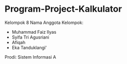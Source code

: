 # Program-Project-Kalkulator
Kelompok 8 
Nama Anggota Kelompok: 
- Muhammad Faiz Ilyas
- Syifa Tri Agusriani 
- Afiqah 
- Eka Tanduklangi' 
<div> Prodi: Sistem Informasi A </div>
